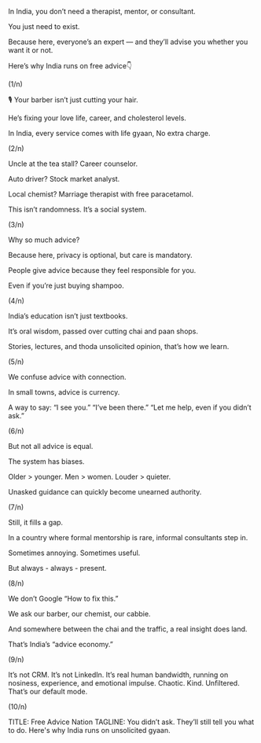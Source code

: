 In India, you don’t need a therapist, mentor, or consultant.

You just need to exist.

Because here, everyone’s an expert — and they’ll advise you whether you want it or not.

Here’s why India runs on free advice👇

(1/n)

🎙️ Your barber isn’t just cutting your hair.

He’s fixing your love life, career, and cholesterol levels.

In India, every service comes with life gyaan, No extra charge.

(2/n)

Uncle at the tea stall?
Career counselor.

Auto driver?
Stock market analyst.

Local chemist?
Marriage therapist with free paracetamol.

This isn’t randomness. It’s a social system.

(3/n)

Why so much advice?

Because here, privacy is optional, but care is mandatory.

People give advice because they feel responsible for you.

Even if you’re just buying shampoo.

(4/n)

India’s education isn’t just textbooks.

It’s oral wisdom, passed over cutting chai and paan shops.

Stories, lectures, and thoda unsolicited opinion, that’s how we learn.

(5/n)

We confuse advice with connection.

In small towns, advice is currency.

A way to say:
“I see you.”
“I’ve been there.”
“Let me help, even if you didn’t ask.”

(6/n)

But not all advice is equal.

The system has biases.

Older > younger.
Men > women.
Louder > quieter.

Unasked guidance can quickly become unearned authority.

(7/n)

Still, it fills a gap.

In a country where formal mentorship is rare, informal consultants step in.

Sometimes annoying.
Sometimes useful.

But always - always - present.

(8/n)


We don’t Google “How to fix this.”

We ask our barber, our chemist, our cabbie.

And somewhere between the chai and the traffic,
a real insight does land.

That’s India’s “advice economy.”

(9/n)

It’s not CRM.
It’s not LinkedIn.
It’s real human bandwidth, running on nosiness, experience, and emotional impulse.
Chaotic. Kind. Unfiltered.
That’s our default mode.

(10/n)


TITLE: Free Advice Nation
TAGLINE: You didn’t ask. They’ll still tell you what to do. Here's why India runs on unsolicited gyaan.